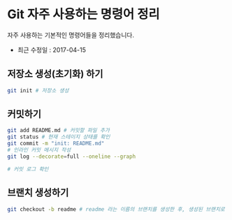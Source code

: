 # Git 자주 사용하는 명령어 정리
자주 사용하는 기본적인 명령어들을 정리했습니다.
- 최근 수정일 : 2017-04-15

## 저장소 생성(초기화) 하기

```bash
git init # 저장소 생성
```

## 커밋하기

```bash
git add README.md # 커밋할 파일 추가
git status # 현재 스테이지 상태를 확인
git commit -m "init: README.md"
# 인라인 커밋 메시지 작성
git log --decorate=full --oneline --graph

# 커밋 로그 확인
```

## 브랜치 생성하기

```bash
git checkout -b readme # readme 라는 이름의 브랜치를 생성한 후, 생성된 브랜치로 체크아웃
```
